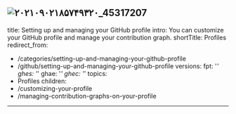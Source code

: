 ![۲۰۲۱۰۹۰۲۱۸۵۷۴۹۳۲۰_45317207](https://user-images.githubusercontent.com/94398422/142432211-aef1a542-30cc-41db-b7f1-be9117f9904d.jpg)
---
title: Setting up and managing your GitHub profile
intro: You can customize your GitHub profile and manage your contribution graph.
shortTitle: Profiles
redirect_from:
  - /categories/setting-up-and-managing-your-github-profile
  - /github/setting-up-and-managing-your-github-profile
versions:
  fpt: '*'
  ghes: '*'
  ghae: '*'
  ghec: '*'
topics:
  - Profiles
children:
  - /customizing-your-profile
  - /managing-contribution-graphs-on-your-profile
---

